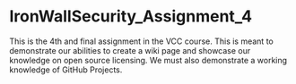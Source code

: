 # IronWallSecurity_Assignment_4
This is the 4th and final assignment in the VCC course. This is meant to demonstrate our abilities to create a wiki page and showcase our knowledge on open source licensing. We must also demonstrate a working knowledge of GitHub Projects. 
